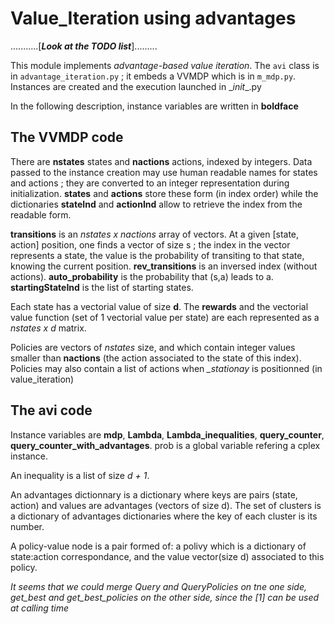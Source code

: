 # Value_Iteration using advantages



...........[***Look at the TODO list***]......... 

This module implements _advantage-based value iteration_. The `avi` class is in `advantage_iteration.py` ; it embeds 
a VVMDP which is in `m_mdp.py`.  Instances are created and the execution launched in \__init__.py

In the following description, instance variables are written in **boldface** 

## The VVMDP code
There are **nstates** states and **nactions** actions, indexed by integers. Data passed to the instance creation may
use human readable names for states and actions ; they are converted to an integer representation during initialization.
**states** and **actions** store these form (in index order) while the dictionaries **stateInd** and **actionInd** 
allow to retrieve the index from the readable form.
 
 **transitions** is an _nstates x nactions_ array of vectors. At a given [state, action] position, one finds a vector 
 of size s ; the 
 index in the vector represents a state, the value is the probability of transiting to that state, knowing the current 
 position.
 **rev_transitions** is an inversed index (without actions).  **auto_probability** is the probability that (s,a) leads 
 to a. **startingStateInd** is the list of starting states.
  
 Each state has a vectorial value of size **d**. The **rewards** and the vectorial value function (set of 1 vectorial 
 value  per state) are each represented as a _nstates x d_ matrix. 

  Policies are vectors of _nstates_ size, and which  contain integer values smaller than **nactions** (the action 
  associated to the state of this index). Policies may also contain a list of actions when *\_stationay* is positionned
  (in value_iteration)
  
## The avi code
  Instance variables are **mdp**, **Lambda**, **Lambda_inequalities**, **query_counter**, 
  **query_counter_with_advantages**.
  prob is a global variable refering a cplex instance.
  
  An inequality is a list of size _d + 1_. 
  
  An advantages dictionnary is a dictionary where keys are pairs (state, action) and values are advantages (vectors 
  of size d).  The set of clusters is a dictionary of advantages dictionaries where the key of each cluster is its 
  number.
  
  A policy-value node is a pair formed of: a polivy which is a dictionary of state:action correspondance, and the 
  value vector(size d) associated to this policy.
  
  _It seems that we could merge Query and QueryPolicies on tne one side, get_best and get_best_policies on the 
  other side, since the \[1] can be used at calling time_